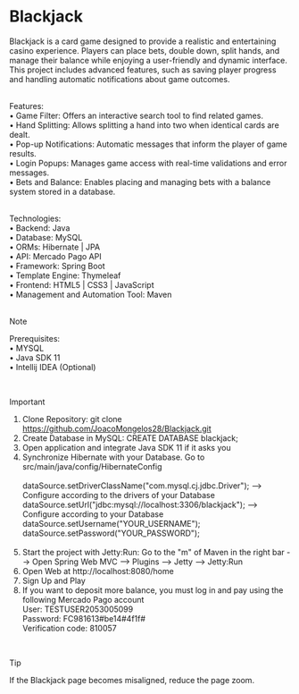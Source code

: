 # Blackjack
Blackjack is a card game designed to provide a realistic and entertaining casino experience. Players can place bets, double down, split hands, and manage their balance while enjoying a user-friendly and dynamic interface. This project includes advanced features, such as saving player progress and handling automatic notifications about game outcomes.<br><br>

Features:<br>•	Game Filter: Offers an interactive search tool to find related games.<br>
•	Hand Splitting: Allows splitting a hand into two when identical cards are dealt.<br>
•	Pop-up Notifications: Automatic messages that inform the player of game results.<br>
•	Login Popups: Manages game access with real-time validations and error messages.<br>
•	Bets and Balance: Enables placing and managing bets with a balance system stored in a database.<br><br>

Technologies:<br>
•	Backend: Java<br>
•	Database: MySQL<br>
•	ORMs: Hibernate | JPA<br>
•	API: Mercado Pago API<br>
•	Framework: Spring Boot<br>
• Template Engine: Thymeleaf<br>
•	Frontend: HTML5 | CSS3 | JavaScript<br>
• Management and Automation Tool: Maven<br><br>

> [!NOTE]
> Prerequisites:<br>
>• MYSQL<br>
>• Java SDK 11<br>
>• Intellij IDEA (Optional)<br>

<br>

> [!IMPORTANT]
> 1.	Clone Repository: git clone https://github.com/JoacoMongelos28/Blackjack.git
> 2.	Create Database in MySQL: CREATE DATABASE blackjack;
> 3.	Open application and integrate Java SDK 11 if it asks you
> 4.	Synchronize Hibernate with your Database. Go to src/main/java/config/HibernateConfig<br><br>
>dataSource.setDriverClassName("com.mysql.cj.jdbc.Driver"); --> Configure according to the drivers of your Database<br>
>dataSource.setUrl("jdbc:mysql://localhost:3306/blackjack"); --> Configure according to your Database<br>
>dataSource.setUsername("YOUR_USERNAME");<br>
>dataSource.setPassword("YOUR_PASSWORD");<br><br>
> 5.	Start the project with Jetty:Run: Go to the "m" of Maven in the right bar --> Open Spring Web MVC --> Plugins --> Jetty --> Jetty:Run
> 6.	Open Web at http://localhost:8080/home
> 7.  Sign Up and Play
> 8.  If you want to deposit more balance, you must log in and pay using the following Mercado Pago account<br>
> User: TESTUSER2053005099<br>
> Password: FC981613#be14#4f1f#<br>
> Verification code: 810057<br>

<br>

> [!TIP]
> If the Blackjack page becomes misaligned, reduce the page zoom.
